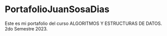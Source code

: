 # PortafolioJuanSosaDias
Este es mi portafolio del curso ALGORITMOS Y ESTRUCTURAS DE DATOS. 
2do Semestre 2023.
